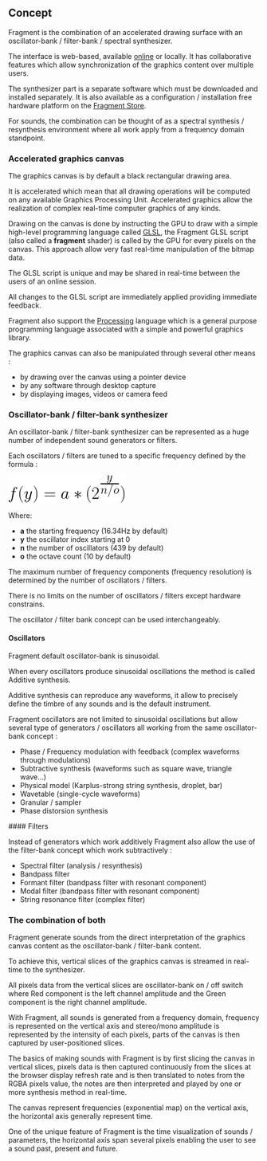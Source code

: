 ## Concept

Fragment is the combination of an accelerated drawing surface with an oscillator-bank / filter-bank / spectral synthesizer.

The interface is web-based, available [online](https://www.fsynth.com) or locally. It has collaborative features which allow synchronization of the graphics content over multiple users.

The synthesizer part is a separate software which must be downloaded and installed separately. It is also available as a configuration / installation free hardware platform on the [Fragment Store](https://store.fsynth.com).

For sounds, the combination can be thought of as a spectral synthesis / resynthesis environment where all work apply from a frequency domain standpoint.

### Accelerated graphics canvas

The graphics canvas is by default a black rectangular drawing area.

It is accelerated which mean that all drawing operations will be computed on any available Graphics Processing Unit. Accelerated graphics allow the realization of complex real-time computer graphics of any kinds.

Drawing on the canvas is done by instructing the GPU to draw with a simple high-level programming language called [GLSL](https://en.wikipedia.org/wiki/OpenGL_Shading_Language), the Fragment GLSL script (also called a **fragment** shader) is called by the GPU for every pixels on the canvas. This approach allow very fast real-time manipulation of the bitmap data.

The GLSL script is unique and may be shared in real-time between the users of an online session.

All changes to the GLSL script are immediately applied providing immediate feedback.

Fragment also support the [Processing](https://en.wikipedia.org/wiki/Processing_(programming_language)) language which is a general purpose programming language associated with a simple and powerful graphics library.

The graphics canvas can also be manipulated through several other means :

* by drawing over the canvas using a pointer device
* by any software through desktop capture
* by displaying images, videos or camera feed

### Oscillator-bank / filter-bank synthesizer

An oscillator-bank / filter-bank synthesizer can be represented as a huge number of independent sound generators or filters.

Each oscillators / filters are tuned to a specific frequency defined by the formula :

![Vertical axis frequency mapping formula](tutorials/images/frequency_map.png)

Where:

- **a** the starting frequency (16.34Hz by default)
- **y** the oscillator index starting at 0
- **n** the number of oscillators (439 by default)
- **o** the octave count (10 by default)

The maximum number of frequency components (frequency resolution) is determined by the number of oscillators / filters.

There is no limits on the number of oscillators / filters except hardware constrains.

The oscillator / filter bank concept can be used interchangeably.

#### Oscillators

Fragment default oscillator-bank is sinusoidal.

When every oscillators produce sinusoidal oscillations the method is called Additive synthesis.

Additive synthesis can reproduce any waveforms, it allow to precisely define the timbre of any sounds and is the default instrument.

Fragment oscillators are not limited to sinusoidal oscillations but allow several type of generators / oscillators all working from the same oscillator-bank concept :

* Phase / Frequency modulation with feedback (complex waveforms through modulations)
* Subtractive synthesis (waveforms such as square wave, triangle wave...)
* Physical model (Karplus-strong string synthesis, droplet, bar)
* Wavetable (single-cycle waveforms)
* Granular / sampler
* Phase distorsion synthesis

#### Filters

Instead of generators which work additively Fragment also allow the use of the filter-bank concept which work subtractively :

* Spectral filter (analysis / resynthesis)
* Bandpass filter
* Formant filter (bandpass filter with resonant component)
* Modal filter (bandpass filter with resonant component)
* String resonance filter (complex filter)

### The combination of both

Fragment generate sounds from the direct interpretation of the graphics canvas content as the oscillator-bank / filter-bank content.

To achieve this, vertical slices of the graphics canvas is streamed in real-time to the synthesizer.

All pixels data from the vertical slices are oscillator-bank on / off switch where Red component is the left channel amplitude and the Green component is the right channel amplitude.

With Fragment, all sounds is generated from a frequency domain, frequency is represented on the vertical axis and stereo/mono amplitude is represented by the intensity of each pixels, parts of the canvas is then captured by user-positioned slices.

The basics of making sounds with Fragment is by first slicing the canvas in vertical slices, pixels data is then captured continuously from the slices at the browser display refresh rate and is then translated to notes from the RGBA pixels value, the notes are then interpreted and played by one or more synthesis method in real-time.

The canvas represent frequencies (exponential map) on the vertical axis, the horizontal axis generally represent time.

One of the unique feature of Fragment is the time visualization of sounds / parameters, the horizontal axis span several pixels enabling the user to see a sound past, present and future.
